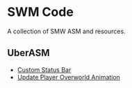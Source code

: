 # SWM Code

A collection of SMW ASM and resources.

## UberASM

- [Custom Status Bar](./uber-asm/custom_status_bar)
- [Update Player Overworld Animation](./uber-asm/update_player_overworld_animation)
